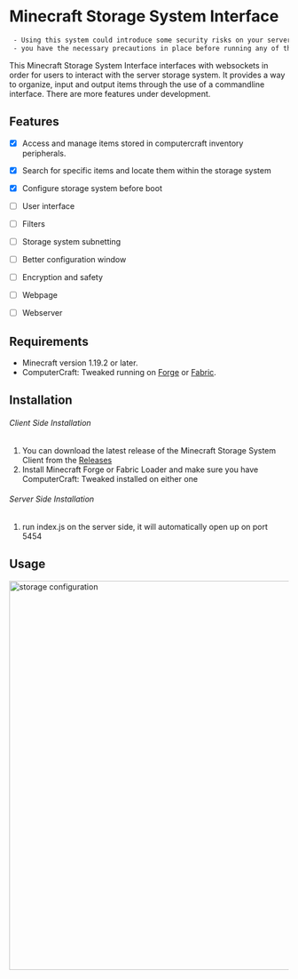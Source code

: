 # Minecraft Storage System Interface

```diff
 - Using this system could introduce some security risks on your server, make sure
 - you have the necessary precautions in place before running any of the code
```

This Minecraft Storage System Interface interfaces with websockets in order for
users to interact with the server storage system. It provides a way to organize,
input and output items through the use of a commandline interface. There are
more features under development.

## Features

- [x] Access and manage items stored in computercraft inventory peripherals.
- [x] Search for specific items and locate them within the storage system
- [x] Configure storage system before boot

- [ ] User interface
- [ ] Filters
- [ ] Storage system subnetting
- [ ] Better configuration window
- [ ] Encryption and safety
- [ ] Webpage
- [ ] Webserver

## Requirements

- Minecraft version 1.19.2 or later.
- ComputerCraft: Tweaked running on [Forge](https://files.minecraftforge.net/) or [Fabric](https://fabricmc.net/use/).

## Installation
###### Client Side Installation
1. You can download the latest release of the Minecraft Storage System Client from the [Releases](https://github.com/ShiroTohu/StorageSolution/releases)
2. Install Minecraft Forge or Fabric Loader and make sure you have ComputerCraft: Tweaked installed on either one

###### Server Side Installation
1. run index.js on the server side, it will automatically open up on port 5454

## Usage
<img src="images/configuration.png" alt="storage configuration" width="700"/>